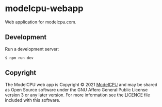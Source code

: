 # modelcpu-webapp

Web application for modelcpu.com.

## Development

Run a development server:

```console
$ npm run dev
```

## Copyright

The ModelCPU web app is Copyright © 2021
[ModelCPU](https://modelcpu.com)
and may be shared as Open Source software under the GNU Affero General Public
License version 3 or any later version. For more information see the
[LICENCE](https://github.com/modelcpu/modelcpu-webapp/blob/main/LICENSE)
file included with this software.
